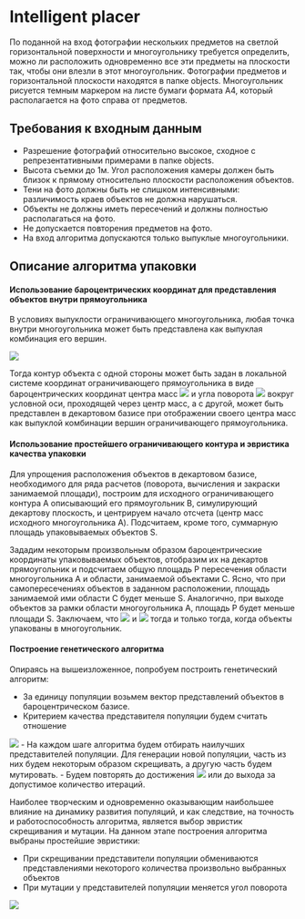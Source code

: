 # Intelligent placer

По поданной на вход фотографии нескольких предметов на светлой горизонтальной поверхности и многоугольнику требуется определить, можно ли расположить одновременно все эти предметы на плоскости так, чтобы они влезли в этот многоугольник. Фотографии предметов и горизонтальной плоскости находятся в папке objects. Многоугольник рисуется темным маркером на листе бумаги формата А4, который располагается на фото справа от предметов.

## Требования к входным данным
- Разрешение фотографий относительно высокое, сходное с репрезентативными примерами в папке objects.
- Высота съемки до 1м. Угол расположения камеры должен быть близок к прямому относительно плоскости расположения объектов.
- Тени на фото должны быть не слишком интенсивными: различимость краев объектов не должна нарушаться.
- Объекты не должны иметь пересечений и должны полностью располагаться на фото.
- Не допускается повторения предметов на фото.
- На вход алгоритма допускаются только выпуклые многоугольники.

## Описание алгоритма упаковки
#### Использование бароцентрических координат для представления объектов внутри прямоугольника
В условиях выпуклости ограничивающего многоугольника, любая точка внутри многоугольника может быть
представлена как выпуклая комбинация его вершин.

<img src="https://render.githubusercontent.com/render/math?math={-x = -\\alpha_1A_1-...-\\alpha_mA_m, -\\alpha_1...-\\alpha_m=-1}#gh-light-mode-only">

Тогда контур объекта с одной стороны может быть задан в локальной системе координат ограничивающего прямоугольника
в виде бароцентрических координат центра масс
<img src="https://render.githubusercontent.com/render/math?math={(\\alpha_1,...,\\alpha_m)}#gh-light-mode-only">
 и угла поворота
<img src="https://render.githubusercontent.com/render/math?math={\\gamma}#gh-light-mode-only">
вокруг условной оси, проходящей через центр масс, а с другой, может быть представлен в декартовом базисе
при отображении своего центра масс как выпуклой комбинации вершин ограничивающего прямоугольника.

#### Использование простейшего ограничивающего контура и эвристика качества упаковки
Для упрощения расположения объектов в декартовом базисе, необходимого для ряда расчетов
(поворота, вычисления и закраски занимаемой площади), построим для исходного ограничивающего контура A
описывающий его прямоугольник B, симулирующий декартову плоскость, и центрируем начало отсчета
(центр масс исходного многоугольника A). Подсчитаем, кроме того, суммарную площадь упаковываемых
объектов S.

Зададим некоторым произвольным образом бароцентрические координаты упаковываемых объектов,
отобразим их на декартов прямоугольник и подсчитаем общую площадь P пересечения области многоугольника
A и области, занимаемой объектами С. Ясно, что при самопересечениях объектов в заданном расположении,
площадь занимаемой ими области C будет меньше S. Аналогично, при выходе объектов за рамки области
многоугольника A, площадь P будет меньше площади S. Заключаем, что
<img src="https://render.githubusercontent.com/render/math?math={\\frac{P}{S}\\in(0,1)}#gh-light-mode-only">
и <img src="https://render.githubusercontent.com/render/math?math={\\frac{P}{S}\\to 1}#gh-light-mode-only">
тогда и только тогда, когда объекты упакованы в многоугольник.

#### Построение генетического алгоритма
Опираясь на вышеизложенное, попробуем построить генетический алгоритм:
- За единицу популяции возьмем вектор представлений объектов в бароцентрическом базисе.
- Критерием качества представителя популяции будем считать отношение
<img src="https://render.githubusercontent.com/render/math?math={\\frac{P}{S}}#gh-light-mode-only">
- На каждом шаге алгоритма будем отбирать наилучших представителей популяции. Для генерации новой популяции, часть из них
  будем некоторым образом скрещивать, а другую часть будем мутировать.
- Будем повторять до достижения <img src="https://render.githubusercontent.com/render/math?math={\\frac{P}{S}\\to 1}#gh-light-mode-only">
  или до выхода за допустимое количество итераций.
  
Наиболее творческим и одновременно оказывающим наибольшее влияние на динамику развития популяций, и как
следствие, на точность и работоспособность алгоритма, является выбор эвристик скрещивания и мутации.
На данном этапе построения алгоритма выбраны простейшие эвристики:
- При скрещивании представители популяции обмениваются представлениями некоторого количества произвольно выбранных объектов
- При мутации у представителей популяции меняется угол поворота
<img src="https://render.githubusercontent.com/render/math?math={\\gamma}#gh-light-mode-only">
